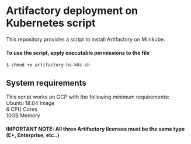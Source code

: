 # Artifactory deployment on Kubernetes script
This repository provides a script to install Artifactory on Minikube.<br/>

#### To use the script, apply executable permissions to the file

```
$ chmod +x artifactory-ha-k8s.sh
```

## System requirements

This script works on GCP with the following minimum requirements:<br/>
Ubuntu 18.04 Image<br/>
6 CPU Cores<br/>
10GB Memory<br/>
#### IMPORTANT NOTE: All three Artifactory licenses must be the same type (E+, Enterprise, etc..)
